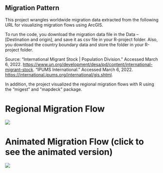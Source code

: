 ## Migration Pattern

This project wrangles worldwide migration data extracted from the following URL for visualizing migration flows using ArcGIS. 

To run the code, you download the migration data file in the Data – [Destination and origin], and save it as csv file in your R-project folder. 
Also, you download the country boundary data and store the folder in your R-project folder.

Source:
“International Migrant Stock | Population Division.” Accessed March 6, 2022. https://www.un.org/development/desa/pd/content/international-migrant-stock.
“IPUMS International.” Accessed March 6, 2022. https://international.ipums.org/international/gis.shtml.

In addition, the project visualized the regional migration flows with R using the “migest” and "mapdeck" package.

# Regional Migration Flow
![](https://user-images.githubusercontent.com/85015268/158034789-127b33d6-7418-46a8-9f7f-e5dd4d6367ef.png)

# Animated Migration Flow (click to see the animated version)
[![](https://user-images.githubusercontent.com/85015268/158078842-9490324b-f7b4-413c-b6c0-19c8963ba6a3.png)](https://yoji-toriumi.github.io/migration_pattern/migration_mapdeck.html)